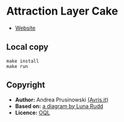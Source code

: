 # Attraction Layer Cake

 - [Website](https://cake.avris.it)

## Local copy

    make install
    make run
    
## Copyright
 
 * **Author:** Andrea Prusinowski [(Avris.it)](https://avris.it)
 * **Based on:** [a diagram by Luna Rudd](https://imgur.com/gallery/YAGLE)
 * **Licence:** [OQL](https://oql.avris.it/license?c=Andrea%20Prusinowsku%7Chttps://avris.it)
